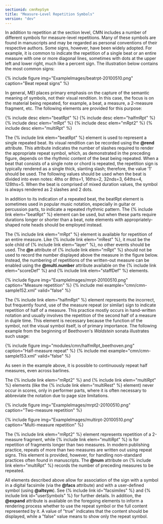 ```yaml
---
sectionid: cmnRepSym
title: "Measure-Level Repetition Symbols"
version: "dev"
---
```


In addition to repetition at the section level, CMN includes a number of different symbols for measure-level repetitions. Many of these symbols are found in manuscripts and may be regarded as personal conventions of their respective authors. Some signs, however, have been widely adopted. For example, it is common to indicate the repetition of a single beat or an entire measure with one or more diagonal lines, sometimes with dots at the upper left and lower right, much like a percent sign. The illustration below contains the most common signs:

{% include figure img="ExampleImages/beatrpt-20100510.png" caption="Beat repeat signs" %}

In general, MEI places primary emphasis on the capture of the semantic meaning of symbols, not their visual rendition. In this case, the focus is on the material being repeated, for example, a beat, a measure, a 2-measure fragment, etc. The following elements are provided for this purpose:

  
{% include desc elem="beatRpt" %} 
{% include desc elem="halfmRpt" %} 
{% include desc elem="mRpt" %} 
{% include desc elem="mRpt2" %} 
{% include desc elem="multiRpt" %} 
 

The {% include link elem="beatRpt" %} element is used to represent a single repeated beat. Its visual rendition can be recorded using the **@rend** attribute. This attribute indicates the number of slashes required to render the appropriate repeat symbol, which, as demonstrated in the preceding figure, depends on the rhythmic content of the beat being repeated. When a beat that consists of a single note or chord is repeated, the repetition sign is typically rendered as a single thick, slanting slash; therefore, the value '1' should be used. The following values should be used when the beat is divided into even notes: 4ths or 8ths=1, 16ths=2, 32nds=3, 64ths=4, 128ths=5. When the beat is comprised of mixed duration values, the symbol is always rendered as 2 slashes and 2 dots.

In addition to its indication of a repeated beat, the beatRpt element is sometimes used in popular music notation, especially in guitar or percussion parts, to indicate a repeated rhythmic pattern. The {% include link elem="beatRpt" %} element can be used, but when these parts require durations longer or shorter than a beat, note elements with appropriately-shaped note heads should be employed instead.

The {% include link elem="mRpt" %} element is available for repetition of an entire measure. Like {% include link elem="mRest" %}, it must be the sole child of {% include link elem="layer" %}, no other events should be used. The **@n** attribute of {% include link elem="mRpt" %} should not be used to record the number displayed above the measure in the figure below. Instead, the numbering of repetitions of the written-out measure can be enabled using the **@multi.number** attribute available on the {% include link elem="scoreDef" %} and {% include link elem="staffDef" %} elements.

{% include figure img="ExampleImages/mrpt-20100510.png" caption="Measure repetition" %}
{% include mei example="cmn/cmn-sample152.xml" valid="false" %}
    
The {% include link elem="halfmRpt" %} element represents the incorrect, but frequently found, use of the measure repeat (or similar) sign to indicate repetition of half of a measure. This practice mostly occurs in hand-written notation and usually involves the repetition of the second half of a measure in duple time. This element is necessary because the function of the symbol, not the visual symbol itself, is of primary importance. The following example from the beginning of Beethoven's *Waldstein* sonata illustrates such usage:

{% include figure img="modules/cmn/halfmRpt_beethoven.png" caption="Half-measure repeat" %}
{% include mei example="cmn/cmn-sample153.xml" valid="false" %}
    
As seen in the example above, it is possible to continuously repeat half measures, even across barlines.

The {% include link elem="mRpt2" %} and {% include link elem="multiRpt" %} elements (like the {% include link elem="multiRest" %} element) never occur in scores, only in performer parts, where it is often necessary to abbreviate the notation due to page size limitations.

{% include figure img="ExampleImages/mrpt2-20100510.png" caption="Two-measure repetition" %}

{% include figure img="ExampleImages/multirpt-20100510.png" caption="Multi-measure repetition" %}

The {% include link elem="mRpt2" %} element represents repetition of a 2-measure fragment, while {% include link elem="multiRpt" %} is for repetition of fragments longer than two measures. In modern publishing practice, repeats of more than two measures are written out using repeat signs. This element is provided, however, for handling non-standard practices often found in manuscripts. The **@num** attribute on {% include link elem="multiRpt" %} records the number of preceding measures to be repeated.

All elements described above allow for association of the sign with a symbol in a digital facsimile (via the **@facs** attribute) and with a user-defined symbol (using **@altsym**). See {% include link id="facsimiles" %} and {% include link id="userSymbols" %} for further details. In addition, the **@expand** attribute is available on the foregoing elements to inform a rendering process whether to use the repeat symbol or the full content represented by it. A value of "true" indicates that the content should be displayed, while a "false" value means to show only the repeat symbol.
